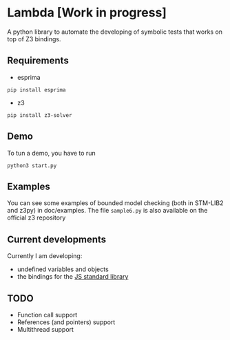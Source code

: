 # Lambda [Work in progress]

A python library to automate the developing of symbolic tests that works on top of Z3 bindings.

## Requirements
* esprima
```
pip install esprima
```
* z3
```
pip install z3-solver
```

## Demo

To tun a demo, you have to run 
```
python3 start.py
```

## Examples

You can see some examples of bounded model checking (both in STM-LIB2 and z3py) in doc/examples. The file `sample6.py` is also available on the official z3 repository

## Current developments

Currently I am developing:

* undefined variables and objects
* the bindings for the [JS standard library](https://developer.mozilla.org/en-US/docs/Web/JavaScript/Reference/Global_Objects)

## TODO
* Function call support
* References (and pointers) support
* Multithread support
